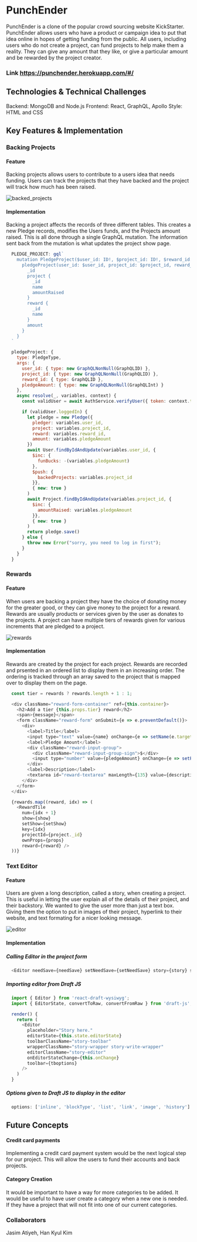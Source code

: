 <!-- # KickStarter Clone

## Models
* Users
  * Name - String
  * Email - String
  * Password - String
  * Projects - Array
  * Backed Projects - Array
  * Followed Projects - Array
  * Funbucks
* Pledges?
* Projects
  * Name - String
  * Goal - Int
  * Amount Raised - Int
  * Backers - Array?
  * Time Limit - Int
  * Description - String
  * Comments - Array
  * Updates - Array
  * Rewards - Array
  * Category - ID
* Comments - Project
  * Body - String
  * Author ID - ID
* Categories
  * Name - String
  * Projects - Array
* Rewards - Project
* Updates - Project -->

# PunchEnder
PunchEnder is a clone of the popular crowd sourcing website KickStarter. PunchEnder allows users who have a product or campaign idea to put that idea online in hopes of getting funding from the public. All users, including users who do not create a project, can fund projects to help make them a reality. They can give any amount that they like, or give a particular amount and be rewarded by the project creator.

### Link https://punchender.herokuapp.com/#/

## Technologies & Technical Challenges
Backend: MongoDB and Node.js
Frontend: React, GraphQL, Apollo
Style: HTML and CSS

## Key Features & Implementation
### Backing Projects
#### Feature
Backing projects allows users to contribute to a users idea that needs funding. Users can track the projects that they have backed and the project will track how much has been raised.

![backed_projects](./frontend/src/assets/images/backed_projects.png)

#### Implementation
Backing a project affects the records of three different tables. This creates a new Pledge records, modifies the Users funds, and the Projects amount raised. This is all done through a single GraphQL mutation. The information sent back from the mutation is what updates the project show page.

```JavaScript
  PLEDGE_PROJECT: gql`
    mutation PledgeProject($user_id: ID!, $project_id: ID!, $reward_id:ID, $pledgeAmount: Int!) {
      pledgeProject(user_id: $user_id, project_id: $project_id, reward_id: $reward_id, pledgeAmount: $pledgeAmount) {
        _id
        project {
          _id
          name
          amountRaised
        }
        reward {
          _id
          name
        }
        amount
      }
    }
  `

  pledgeProject: {
    type: PledgeType,
    args: {
      user_id: { type: new GraphQLNonNull(GraphQLID) },
      project_id: { type: new GraphQLNonNull(GraphQLID) },
      reward_id: { type: GraphQLID },
      pledgeAmount: { type: new GraphQLNonNull(GraphQLInt) }
    },
    async resolve(_, variables, context) {
      const validUser = await AuthService.verifyUser({ token: context.token });

      if (validUser.loggedIn) {
        let pledge = new Pledge({
          pledger: variables.user_id,
          project: variables.project_id,
          reward: variables.reward_id,
          amount: variables.pledgeAmount 
        })
        await User.findByIdAndUpdate(variables.user_id, {
          $inc: {
            funBucks: -(variables.pledgeAmount)
          },
          $push: {
            backedProjects: variables.project_id
          }},
          { new: true }
        )
        await Project.findByIdAndUpdate(variables.project_id, {
          $inc: {
            amountRaised: variables.pledgeAmount
          }},
          { new: true }
        )
        return pledge.save()
      } else {
        throw new Error("sorry, you need to log in first");
      }
    }
  }
```

### Rewards
#### Feature
When users are backing a project they have the choice of donating money for the greater good, or they can give money to the project for a reward. Rewards are usually products or services given by the user as donates to the projects. A project can have multiple tiers of rewards given for various increments that are pledged to a project.

![rewards](https://media.giphy.com/media/d7kY0pQ5hPyz4y7893/giphy.gif)

#### Implementation
Rewards are created by the project for each project. Rewards are recorded and prsented in an ordered list to display them in an increasing order. The ordering is tracked through an array saved to the project that is mapped over to display them on the page.

```JavaScript
  const tier = rewards ? rewards.length + 1 : 1;

  <div className="reward-form-container" ref={this.container}>
    <h2>Add a tier {this.props.tier} reward</h2>
    <span>{message}</span>
    <form className="reward-form" onSubmit={e => e.preventDefault()}>
      <div>
        <label>Title</label>
        <input type="text" value={name} onChange={e => setName(e.target.value)} />
        <label>Pledge Amount</label>
        <div className="reward-input-group">
          <div className="reward-input-group-sign">$</div>
          <input type="number" value={pledgeAmount} onChange={e => setPledgeAmount(e.target.value)} />
        </div>
        <label>Description</label>
        <textarea id="reward-textarea" maxLength={135} value={description} onChange={e => setDescription(e.target.value)} />
      </div>
    </form>
  </div>

  {rewards.map((reward, idx) => (
    <RewardTile
      num={idx + 1}
      show={show}
      setShow={setShow}
      key={idx}
      projectId={project._id}
      ownProps={props}
      reward={reward} />
  ))}
```

### Text Editor
#### Feature
Users are given a long description, called a story, when creating a project. This is useful in letting the user explain all of the details of their project, and their backstory. We wanted to give the user more than just a text box. Giving them the option to put in images of their project, hyperlink to their website, and text formating for a nicer looking message.

![editor](./frontend/src/assets/images/editor.png)

#### Implementation
<!--Josh: We need to discuss how the text editor was added to the app. You can focus on how the editor was setup with the options. Feel free to change any code snippets you want.-->

##### Calling Editor in the project form
```JavaScript
  <Editor needSave={needSave} setNeedSave={setNeedSave} story={story} setStory={setStory}/>
```
##### Importing editor from Draft JS
```JavaScript
  import { Editor } from 'react-draft-wysiwyg';
  import { EditorState, convertToRaw, convertFromRaw } from 'draft-js';

  render() {
    return (
      <Editor
        placeholder="Story here."
        editorState={this.state.editorState}
        toolbarClassName="story-toolbar"
        wrapperClassName="story-wrapper story-write-wrapper"
        editorClassName="story-editor"
        onEditorStateChange={this.onChange}
        toolbar={tboptions}
      />
    )
  }
```

##### Options given to Draft JS to display in the editor
```JavaScript
  options: ['inline', 'blockType', 'list', 'link', 'image', 'history']
```

## Future Concepts
#### Credit card payments
Implementing a credit card payment system would be the next logical step for our project. This will allow the users to fund their accounts and back projects.

#### Category Creation
It would be important to have a way for more categories to be added. It would be useful to have user create a category when a new one is needed. If they have a project that will not fit into one of our current categories.

### Collaborators
Jasim Atiyeh, Han Kyul Kim
